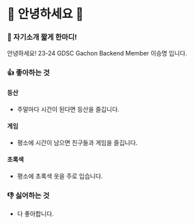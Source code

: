 # 👋 안녕하세요 👋

### 💬 자기소개 짧게 한마디!
안녕하세요! 23-24 GDSC Gachon Backend Member 이승명 입니다.

### 👍 좋아하는 것
#### 등산
- 주말마다 시간이 된다면 등산을 즐깁니다.
#### 게임
- 평소에 시간이 남으면 친구들과 게임을 즐깁니다.
#### 초록색
- 평소에 초록색 옷을 주로 입습니다.

### 👎 싫어하는 것
- 다 좋아합니다.
